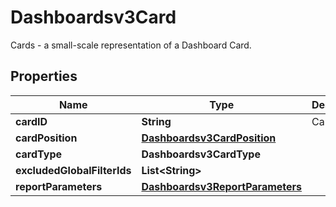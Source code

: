 

# Dashboardsv3Card

Cards - a small-scale representation of a Dashboard Card.

## Properties

| Name | Type | Description | Notes |
|------------ | ------------- | ------------- | -------------|
|**cardID** | **String** | Card ID. |  [optional] |
|**cardPosition** | [**Dashboardsv3CardPosition**](Dashboardsv3CardPosition.md) |  |  [optional] |
|**cardType** | **Dashboardsv3CardType** |  |  [optional] |
|**excludedGlobalFilterIds** | **List&lt;String&gt;** |  |  [optional] |
|**reportParameters** | [**Dashboardsv3ReportParameters**](Dashboardsv3ReportParameters.md) |  |  [optional] |



